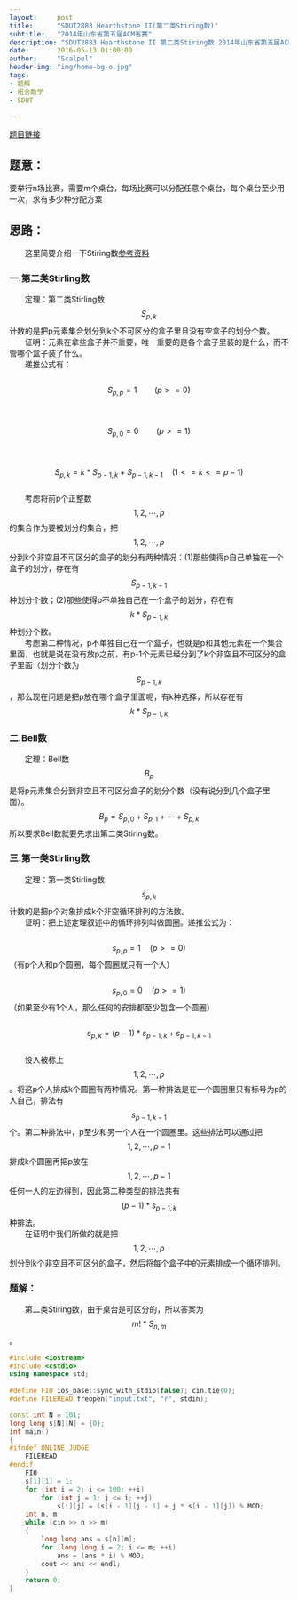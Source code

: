 ```yaml
---
layout:     post
title:      "SDUT2883 Hearthstone II(第二类Stiring数)"
subtitle:   "2014年山东省第五届ACM省赛"
description: "SDUT2883 Hearthstone II 第二类Stiring数 2014年山东省第五届ACM省赛"
date:       2016-05-13 01:00:00
author:     "Scalpel"
header-img: "img/home-bg-o.jpg"
tags:
- 题解
- 组合数学
- SDUT

---
```

[题目链接](http://acm.sdut.edu.cn/sdutoj/problem.php?action=showproblem&problemid=2883)

## 题意：  
要举行n场比赛，需要m个桌台，每场比赛可以分配任意个桌台，每个桌台至少用一次，求有多少种分配方案  

## 思路：  
　　这里简要介绍一下Stiring数[参考资料](http://blog.csdn.net/sr_19930829/article/details/40888349)

### 一.第二类Stirling数  
　　定理：第二类Stirling数$$S_{p,k}$$计数的是把p元素集合划分到k个不可区分的盒子里且没有空盒子的划分个数。  
　　证明：元素在拿些盒子并不重要，唯一重要的是各个盒子里装的是什么，而不管哪个盒子装了什么。  
　　递推公式有：  
　　$$S_{p,p}=1 \qquad (p>=0)$$  
　　$$S_{p,0}=0  \qquad (p>=1)$$  
　　$$S_{p,k}=k*S_{p-1,k}+S_{p-1,k-1}\quad(1<=k<=p-1)$$  
　　考虑将前p个正整数$$1,2,\cdots,p$$的集合作为要被划分的集合，把$${1,2,\cdots,p}$$分到k个非空且不可区分的盒子的划分有两种情况：(1)那些使得p自己单独在一个盒子的划分，存在有$$S_{p-1,k-1}$$种划分个数；(2)那些使得p不单独自己在一个盒子的划分，存在有$$k*S_{p-1,k}$$种划分个数。  
　　考虑第二种情况，p不单独自己在一个盒子，也就是p和其他元素在一个集合里面，也就是说在没有放p之前，有p-1个元素已经分到了k个非空且不可区分的盒子里面（划分个数为$$S_{p-1,k}$$，那么现在问题是把p放在哪个盒子里面呢，有k种选择，所以存在有$$k*S_{p-1,k}$$

### 二.Bell数
　　定理：Bell数$$B_p$$是将p元素集合分到非空且不可区分盒子的划分个数（没有说分到几个盒子里面）。$$B_p=S_{p,0}+S_{p,1}+\cdots+S_{p,k}$$所以要求Bell数就要先求出第二类Stiring数。

### 三.第一类Stirling数
　　定理：第一类Stirling数$$s_{p,k}$$计数的是把p个对象排成k个非空循环排列的方法数。  
　　证明：把上述定理叙述中的循环排列叫做圆圈。递推公式为：  
　　$$s_{p,p}=1\quad(p>=0)$$（有p个人和p个圆圈，每个圆圈就只有一个人）  
　　$$s_{p,0}=0\quad(p>=1)$$（如果至少有1个人，那么任何的安排都至少包含一个圆圈）  
　　$$s_{p,k}=(p-1)*s_{p-1,k}+s_{p-1,k-1}$$  
　　设人被标上$$1,2,\cdots,p$$。将这p个人排成k个圆圈有两种情况。第一种排法是在一个圆圈里只有标号为p的人自己，排法有$$s_{p-1,k-1}$$个。第二种排法中，p至少和另一个人在一个圆圈里。这些排法可以通过把$$1,2,\cdots,p-1$$排成k个圆圈再把p放在$$1,2,\cdots,p-1$$任何一人的左边得到，因此第二种类型的排法共有$$(p-1)*s_{p-1,k}$$种排法。  
　　在证明中我们所做的就是把$${1,2,\cdots,p}$$划分到k个非空且不可区分的盒子，然后将每个盒子中的元素排成一个循环排列。  

### 题解：
　　第二类Stiring数，由于桌台是可区分的，所以答案为$$m!*S_{n,m}$$。
       
~~~cpp
#include <iostream>   
#include <cstdio>   
using namespace std;  
  
#define FIO ios_base::sync_with_stdio(false); cin.tie(0);  
#define FILEREAD freopen("input.txt", "r", stdin);  

const int N = 101;  
long long s[N][N] = {0};  
int main()  
{  
#ifndef ONLINE_JUDGE  
    FILEREAD  
#endif  
    FIO      
    s[1][1] = 1;  
    for (int i = 2; i <= 100; ++i)  
        for (int j = 1; j <= i; ++j)  
            s[i][j] = (s[i - 1][j - 1] + j * s[i - 1][j]) % MOD;  
    int n, m;  
    while (cin >> n >> m)  
    {  
        long long ans = s[n][m];  
        for (long long i = 2; i <= m; ++i)  
            ans = (ans * i) % MOD;  
        cout << ans << endl;  
    }  
    return 0;  
}  
~~~




